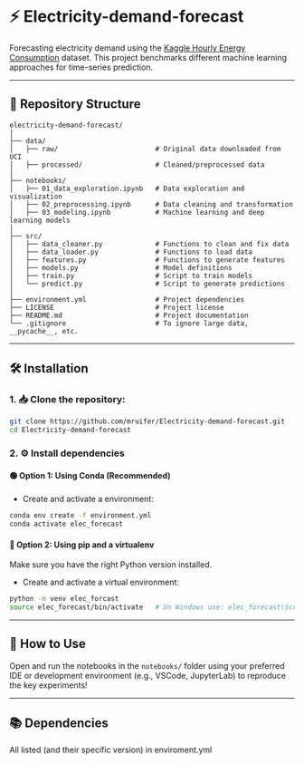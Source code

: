 # ⚡ Electricity-demand-forecast

Forecasting electricity demand using the [Kaggle Hourly Energy Consumption](https://www.kaggle.com/datasets/robikscube/hourly-energy-consumption?resource=download) dataset. This project benchmarks different machine learning approaches for time-series prediction.

---

## 📁 Repository Structure

```
electricity-demand-forecast/
│
├── data/
│   ├── raw/                        # Original data downloaded from UCI
│   ├── processed/                  # Cleaned/preprocessed data
│
├── notebooks/
│   ├── 01_data_exploration.ipynb   # Data exploration and visualization
│   ├── 02_preprocessing.ipynb      # Data cleaning and transformation
│   ├── 03_modeling.ipynb           # Machine learning and deep learning models
│
├── src/
│   ├── data_cleaner.py             # Functions to clean and fix data
│   ├── data_loader.py              # Functions to load data
│   ├── features.py                 # Functions to generate features
│   ├── models.py                   # Model definitions
│   ├── train.py                    # Script to train models
│   └── predict.py                  # Script to generate predictions
│
├── environment.yml                 # Project dependencies
├── LICENSE                         # Project license
├── README.md                       # Project documentation
└── .gitignore                      # To ignore large data, __pycache__, etc.

```

---

## 🛠️ Installation

### 1. 📥 Clone the repository:

```bash
git clone https://github.com/mruifer/Electricity-demand-forecast.git
cd Electricity-demand-forecast
```

### 2. ⚙️ Install dependencies

#### 🟢 Option 1: Using Conda (Recommended)

- Create and activate a environment:
```bash
conda env create -f environment.yml
conda activate elec_forecast
```
#### 🔵 Option 2: Using pip and a virtualenv

Make sure you have the right Python version installed.

- Create and activate a virtual environment:
```bash
python -m venv elec_forcast
source elec_forecast/bin/activate   # On Windows use: elec_forecast\Scripts\activate
```

---

## 🚀 How to Use

Open and run the notebooks in the `notebooks/` folder using your preferred IDE or development environment (e.g., VSCode, JupyterLab) to reproduce the key experiments!

---

## 📚 Dependencies

All listed (and their specific version) in enviroment.yml
